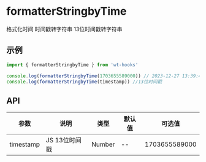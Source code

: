 # formatterStringbyTime

格式化时间 时间戳转字符串 13位时间戳转字符串

## 示例


```js
import { formatterStringbyTime } from 'wt-hooks'

console.log(formatterStringbyTime(1703655589000)) // 2023-12-27 13:39:49
console.log(formatterStringbyTime(timestamp)) //13位时间戳

```


## API
|参数|说明|类型|默认值|可选值|
|-|-|-|-|-|
|timestamp|JS 13位时间戳	|Number|--|1703655589000|